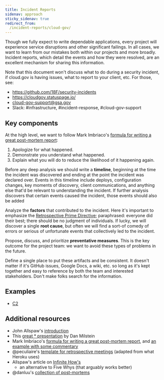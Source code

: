 ```yaml
---
title: Incident Reports
sidenav: approach
sticky_sidenav: true
redirect_from:
  /incident-reports/cloud-gov/
---
```


Though we fully expect to write dependable applications, every project will
experience service disruptions and other significant failings. In all cases,
we want to learn from our mistakes both within our projects and more broadly.
Incident reports, which detail the events and how they were resolved, are an
excellent mechanism for sharing this information.

Note that this document won't discuss what to do during a security incident,
if cloud.gov is having issues, what to report to your client, etc. For those,
see:
* https://github.com/18F/security-incidents
* https://cloudgov.statuspage.io/
* cloud-gov-support@gsa.gov
* Slack: #infrastructure, #incident-response, #cloud-gov-support

## Key components
At the high level, we want to follow Mark Imbriaco's [formula for writing a great post-mortem report](https://www.digitalocean.com/blog/inside-digitalocean-mark-imbriaco/#:~:text=Departing%20From%20GitHub):
1. Apologize for what happened.
1. Demonstrate you understand what happened.
1. Explain what you will do to reduce the likelihood of it happening again.

Before any deep analysis we should write a **timeline**, beginning at the time
the incident was discovered and ending at the point the incident was declared
over. Events in this timeline include deploys, configuration changes, key
moments of discovery, client communications, and anything else that'd be
relevant to understanding the incident. If further analysis discovers that
certain events caused the incident, those events should also be added

Analyze the **factors** that contributed to the incident. Here it's important
to emphasize the [Retrospective Prime
Directive](https://retrospectivewiki.org/index.php?title=The_Prime_Directive);
paraphrased: everyone did their best; there should be no judgment of
individuals. If lucky, we will discover a single **root cause**, but often we
will find a sort-of comedy of errors or serious of unfortunate events that
collectively led to the incident.

Propose, discuss, and prioritize **preventative measures**. This is the key
outcome for the project team: we want to avoid these types of problems in the
future.

Define a single place to put these artifacts and be consistent. It doesn't
matter if it's GitHub issues, Google Docs, a wiki, etc. so long as it's kept
together and easy to reference by both the team and interested stakeholders.
Don't make folks search for the information.

## Examples
* [C2](./C2/c2-outage-report-2016-08-10.pdf)

## Additional resources
* John Allspaw's [introduction](https://codeascraft.com/2012/05/22/blameless-postmortems/)
* This [great * presentation](http://www.slideshare.net/danmil30/how-to-run-a-postmortem-with-humans-not-robots-velocity-2013) by Dan Milstein
* Mark Imbriaco's [formula for writing a great post-mortem report](https://www.digitalocean.com/blog/inside-digitalocean-mark-imbriaco/#:~:text=Departing%20From%20GitHub),
  and [an example with some commentary](https://medium.com/@faruque/post-mortem-communication-789f396c7dd6#.t1u4ziduf)
* @peculiaire's [template for retrospective meetings](https://github.com/peculiaire/incident-lifecycle/blob/master/retrotemplate.md)
  (adapted from what Heroku uses)
* Allspaw's article on [Infinite How's](https://www.oreilly.com/ideas/the-infinite-hows)
  - an alternative to Five Whys (that arguably works better)
* @danluu's [collection of post-mortems](https://github.com/danluu/post-mortems)
